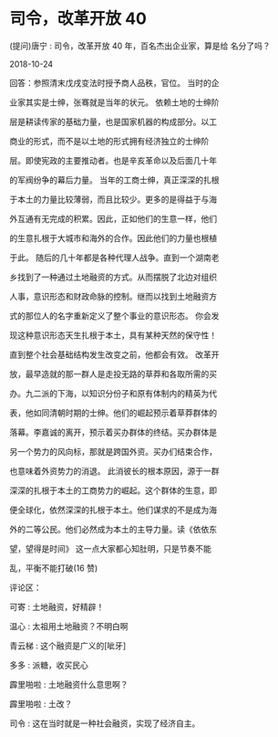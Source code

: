 # 司令，改革开放 40

(提问)唐宁 : 司令，改革开放 40 年，百名杰出企业家，算是给 名分了吗？

2018-10-24

回答：参照清末戊戌变法时授予商人品秩，官位。 当时的企

业家其实是士绅，张骞就是当年的状元。 依赖土地的士绅阶

层是耕读传家的基础力量，也是国家机器的构成部分。以工

商业的形式，而不是以土地的形式拥有经济独立的士绅阶

层。即使宪政的主要推动者。也是辛亥革命以及后面几十年

的军阀纷争的幕后力量。 当年的工商士绅，真正深深的扎根

于本土的力量比较薄弱，而且比较少。更多的是得益于与海

外互通有无完成的积累。因此，正如他们的生意一样，他们

的生意扎根于大城市和海外的合作。因此他们的力量也根植

于此。 随后的几十年都是各种代理人战争。直到一个湖南老

乡找到了一种通过土地融资的方式。从而摆脱了北边对组织

人事，意识形态和财政命脉的控制。继而以找到土地融资方

式的那位人的名字重新定义了整个事业的意识形态。 你会发

现这种意识形态天生扎根于本土，具有某种天然的保守性！

直到整个社会基础结构发生改变之前，他都会有效。 改革开

放，最早造就的那一群人是走投无路的草莽和各取所需的买

办。九二派的下海，以知识分份子和原有体制内的精英为代

表，他如同清朝时期的士绅。他们的崛起预示着草莽群体的

落幕。李嘉诚的离开，预示着买办群体的终结。买办群体是

另一个势力的风向标，那就是跨国外资。买办们结束合作，

也意味着外资势力的消退。 此消彼长的根本原因，源于一群

深深的扎根于本土的工商势力的崛起。这个群体的生意，即

便全球化，依然深深的扎根于本土。他们谋求的不是成为海

外的二等公民。他们必然成为本土的主导力量。读《依依东

望，望得是时间》 这一点大家都心知肚明，只是节奏不能

乱，平衡不能打破(16 赞)

评论区：

可寄 : 土地融资，好精辟！

温心 : 太祖用土地融资？不明白啊

青云梯 : 这个融资是广义的[呲牙]

多多 : 派糖，收买民心

霹里啪啦 : 土地融资什么意思啊？

霹里啪啦 : 土改？

司令 : 这在当时就是一种社会融资，实现了经济自主。